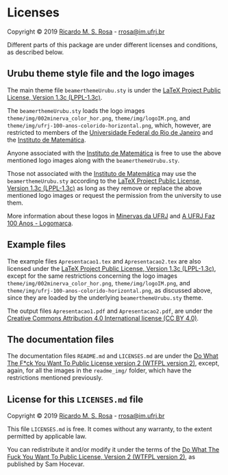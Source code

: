 # Licenses

Copyright © 2019 [Ricardo M. S. Rosa](http://www.im.ufrj.br/rrosa) - <rrosa@im.ufrj.br>

Different parts of this package are under different licenses and conditions, as described below.

## Urubu theme style file and the logo images

The main theme file `beamerthemeUrubu.sty` is under the [LaTeX Project Public License, Version 1.3c (LPPL-1.3c)](https://opensource.org/licenses/LPPL-1.3c).

The `beamerthemeUrubu.sty` loads the logo images `theme/img/002minerva_color_hor.png`, `theme/img/logoIM.png`, and `theme/img/ufrj-100-anos-colorido-horizontal.png`, which, however, are restricted to members of the [Universidade Federal do Rio de Janeiro](https://ufrj.br) and the [Instituto de Matemática](http://www.im.ufrj.br).

Anyone associated with the [Instituto de Matemática](http://www.im.ufrj.br) is free to use the above mentioned logo images along with the `beamerthemeUrubu.sty`.

Those not associated with the [Instituto de Matemática](http://www.im.ufrj.br) may use the `beamerthemeUrubu.sty` according to the [LaTeX Project Public License, Version 1.3c (LPPL-1.3c)](https://opensource.org/licenses/LPPL-1.3c) as long as they remove or replace the above mentioned logo images or request the permission from the university to use them.

More information about these logos in [Minervas da UFRJ](https://ufrj.br/minervas) and [A UFRJ Faz 100 Anos - Logomarca](https://ufrj.br/ufrjfaz100anoslogomarca).

## Example files

The example files `Apresentacao1.tex` and `Apresentacao2.tex` are also licensed under the [LaTeX Project Public License, Version 1.3c (LPPL-1.3c)](https://opensource.org/licenses/LPPL-1.3c), except for the same restrictions concerning the logo images `theme/img/002minerva_color_hor.png`, `theme/img/logoIM.png`, and `theme/img/ufrj-100-anos-colorido-horizontal.png`, as discussed above, since they are loaded by the underlying `beamerthemeUrubu.sty` theme.

The output files `Apresentacao1.pdf` and `Apresentacao2.pdf`, are under the [Creative Commons Attribution 4.0 International license (CC BY 4.0)](https://creativecommons.org/licenses/by/4.0/).

## The documentation files

The documentation files `README.md` and `LICENSES.md` are under the [Do What The F*ck You Want To Public License version 2 (WTFPL version 2)](http://www.wtfpl.net/), except, again, for all the images in the `readme_img/` folder, which have the restrictions mentioned previously.

## License for this `LICENSES.md` file

Copyright © 2019 [Ricardo M. S. Rosa](http://www.im.ufrj.br/rrosa) - <rrosa@im.ufrj.br>

This file `LICENSES.md` is free. It comes without any warranty, to the extent permitted by applicable law.

You can redistribute it and/or modify it under the terms of the [Do What The Fuck You Want To Public License, Version 2 (WTFPL version 2)](http://www.wtfpl.net/), as published by Sam Hocevar.
